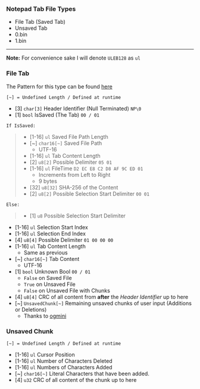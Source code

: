 ### Notepad Tab File Types
- File Tab (Saved Tab)
- Unsaved Tab
- 0.bin
- 1.bin

---
**Note:** For convenience sake I will denote `ULEB128` as `ul`

### File Tab

The Pattern for this type can be found [here](../ImHex-Patterns/FileTab.pat)

`[~] = Undefined Length / Defined at runtime`

- [3] `char[3]` Header Identifier (Null Terminated) `NP\0`
- [1] `bool` IsSaved (The Tab) `00 / 01`

`If IsSaved:`
> - [1-16] `ul` Saved File Path Length
> - [~] `char16[~]` Saved File Path
>     - UTF-16
> - [1-16] `ul` Tab Content Length
> - [2] `u8[2]` Possible Delimiter `05 01`
> - [1-16] `ul` FileTime `D2 EC E8 C2 D8 AF 9C ED 01`
>     - Increments from Left to Right
>     - 9 bytes
> - [32] `u8[32]` SHA-256 of the Content
> - [2] `u8[2]` Possible Selection Start Delimiter `00 01`

`Else:`
> - [1] `u8` Possible Selection Start Delimiter

- [1-16] `ul` Selection Start Index
- [1-16] `ul` Selection End Index
- [4] `u8[4]` Possible Delimiter `01 00 00 00`
- [1-16] `ul` Tab Content Length
    - Same as previous
- [~] `char16[~]` Tab Content
    - UTF-16
- [1] `bool` Unknown Bool `00 / 01`
    - `False` on Saved File
    - `True` on Unsaved File
    - `False` on Unsaved File with Chunks
- [4] `u8[4]` CRC of all content from **after** the *Header Identifier* up to here
- [~] `UnsavedChunk[~]` Remaining unsaved chunks of user input (Additions or Deletions)
    - Thanks to [ogmini](https://github.com/ogmini/)


### Unsaved Chunk

`[~] = Undefined Length / Defined at runtime`

- [1-16] `ul` Cursor Position
- [1-16] `ul` Number of Characters Deleted
- [1-16] `ul` Numbers of Characters Added
- [~] `char16[~]` Literal Characters that have been added.
- [4] `u32` CRC of all content of the chunk up to here